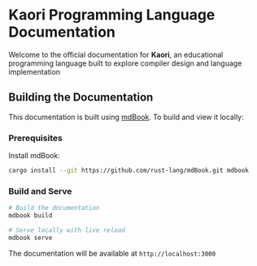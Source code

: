 # Kaori Programming Language Documentation

Welcome to the official documentation for **Kaori**, an educational programming language built to explore compiler design and language implementation

## Building the Documentation

This documentation is built using [mdBook](https://rust-lang.github.io/mdBook/). To build and view it locally:

### Prerequisites

Install mdBook:

```bash
cargo install --git https://github.com/rust-lang/mdBook.git mdbook
```

### Build and Serve

```bash
# Build the documentation
mdbook build

# Serve locally with live reload
mdbook serve
```

The documentation will be available at `http://localhost:3000`
